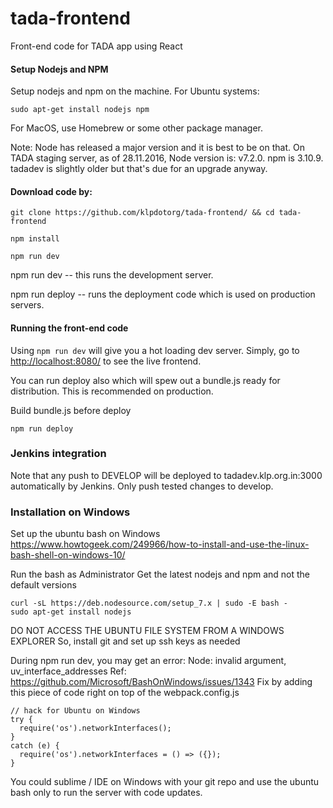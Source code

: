 # tada-frontend
Front-end code for TADA app using React

#### Setup Nodejs and NPM

Setup nodejs and npm on the machine. For Ubuntu systems:

```
sudo apt-get install nodejs npm

```

For MacOS, use Homebrew or some other package manager.

Note: Node has released a major version and it is best to be on that. On TADA staging server, as of 28.11.2016, Node version is: v7.2.0. npm is 3.10.9. tadadev is slightly older but that's due for an upgrade anyway.

#### Download code by:
```
git clone https://github.com/klpdotorg/tada-frontend/ && cd tada-frontend

npm install

npm run dev
```
npm run dev -- this runs the development server.

npm run deploy -- runs the deployment code which is used on production servers.

#### Running the front-end code

Using ``` npm run dev ``` will give you a hot loading dev server. Simply, go to [http://localhost:8080/](http://localhost:8080/) to see the live frontend.

You can run deploy also which will spew out a bundle.js ready for distribution. This is recommended on production.

Build bundle.js before deploy
```
npm run deploy
```

### Jenkins integration

Note that any push to DEVELOP will be deployed to tadadev.klp.org.in:3000 automatically by Jenkins. Only push tested changes to develop.

### Installation on Windows

Set up the ubuntu bash on Windows
https://www.howtogeek.com/249966/how-to-install-and-use-the-linux-bash-shell-on-windows-10/

Run the bash as Administrator
Get the latest nodejs and npm and not the default versions

```
curl -sL https://deb.nodesource.com/setup_7.x | sudo -E bash -
sudo apt-get install nodejs
```
DO NOT ACCESS THE UBUNTU FILE SYSTEM FROM A WINDOWS EXPLORER
So, install git and set up ssh keys as needed

During npm run dev, you may get an error: Node: invalid argument, uv_interface_addresses
Ref: https://github.com/Microsoft/BashOnWindows/issues/1343
Fix by adding this piece of code right on top of the webpack.config.js
```
// hack for Ubuntu on Windows
try {
  require('os').networkInterfaces();
}
catch (e) {
  require('os').networkInterfaces = () => ({});
}
```
You could sublime / IDE on Windows with your git repo and use the ubuntu bash only to run the server with code updates. 